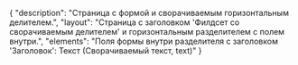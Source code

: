 {
"description": "Страница с формой и сворачиваемым горизонтальным делителем.",
"layout": "Страница с заголовком 'Филдсет со сворачиваемым делителем' и горизонтальным разделителем с полем внутри.",
"elements": "Поля формы внутри разделителя с заголовком 'Заголовок': Текст (Сворачиваемый текст, text)"
}